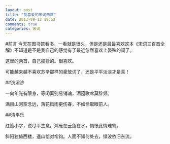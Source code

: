 ```yaml
---
layout: post
title: "我喜爱的宋词两首"
date: 2013-09-12 19:52
comments: true
categories: 宋词
---
```


#前言
今天在图书馆看书，一看就是很久，但是还是最最喜欢这本《宋词三百首全解》不知道是不是我自己的感觉有了最近忽然喜欢上晏殊的词了。

这里的两首，自己摘抄的。很喜欢。

可能越来越不喜欢苏辛那样的豪放词了，还是平平淡淡才是真！

<!--more-->


##浣溪沙

一向年光有限身，等闲离别易销魂，酒筵歌席莫辞频。

满目山河空念远，落花风雨更伤春，不如怜取眼前人。


##清平乐

红笺小字，说尽平生意。鸿雁在云鱼在水，惆怅此情难寄。

斜阳独倚西楼，遥山恰对帘钩。人面不知何处去，绿波依旧东流。


